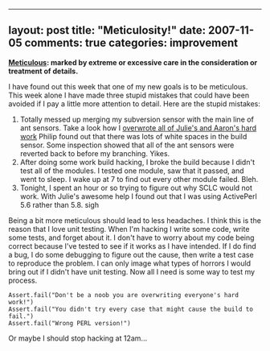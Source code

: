 
---
layout: post
title: "Meticulosity!"
date: 2007-11-05
comments: true
categories: improvement
---


**[Meticulous][1]: marked by extreme or excessive care in the consideration or treatment of details.**

I have found out this week that one of my new goals is to be meticulous. This week alone I have made 
three stupid mistakes that could have been avoided if I pay a little more attention to detail. Here are 
the stupid mistakes: 

1. Totally messed up merging my subversion sensor with the main line of ant sensors. Take a look how 
I [overwrote all of Julie's and Aaron's hard work][2] Philip found out that there was lots of white 
spaces in the build sensor. Some inspection showed that all of the ant sensors were reverted back to 
before my branching. Yikes. 
2. After doing some work build hacking, I broke the build because I didn't test all of the modules. I 
tested one module, saw that it passed, and went to sleep. I wake up at 7 to find out every other module 
failed. Bleh. 
3. Tonight, I spent an hour or so trying to figure out why SCLC would not work. With Julie's awesome help 
I found out that I was using ActivePerl 5.6 rather than 5.8. sigh

Being a bit more meticulous should lead to less headaches. I think this is the reason that I love unit 
testing. When I'm hacking I write some code, write some tests, and forget about it. I don't have to 
worry about my code being correct because I've tested to see if it works as I have intended. If I do find 
a bug, I do some debugging to figure out the cause, then write a test case to reproduce the problem. I 
can only image what types of horrors I would bring out if I didn't have unit testing. Now all I need is 
some way to test my process. 

```
Assert.fail("Don't be a noob you are overwriting everyone's hard work!")
Assert.fail("You didn't try every case that might cause the build to fail.")
Assert.fail("Wrong PERL version!")
```

Or maybe I should stop hacking at 12am...


  [1]: http://m-w.com/dictionary/meticulous
  [2]: http://groups.google.com/group/hackystat-svn/msg/f1a79b132cdf1337
